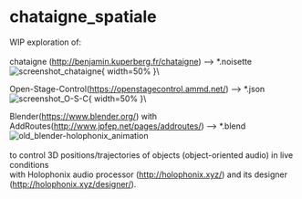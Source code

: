 
# chataigne_spatiale
 WIP exploration of:\
\
chataigne (http://benjamin.kuperberg.fr/chataigne) --> *.noisette\
![screenshot_chataigne](https://user-images.githubusercontent.com/3625655/117028274-d8dd0980-acfd-11eb-8e5e-bdcc12b06e08.png){ width=50% }\

Open-Stage-Control(https://openstagecontrol.ammd.net/) --> *.json\
![screenshot_O-S-C](https://user-images.githubusercontent.com/3625655/117028384-f7db9b80-acfd-11eb-9fcb-54e41cc5e155.png){ width=50% }\

Blender(https://www.blender.org/) with AddRoutes(http://www.jpfep.net/pages/addroutes/) --> *.blend\
![old_blender-holophonix_animation](https://user-images.githubusercontent.com/3625655/117030296-c06dee80-acff-11eb-867e-792de90fc4b5.gif)
\
\
to control 3D positions/trajectories of objects (object-oriented audio) in live conditions\
with Holophonix audio processor (http://holophonix.xyz/) and its designer (http://holophonix.xyz/designer/).
